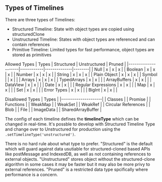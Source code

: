 
## Types of Timelines 
There are three types of Timelines: 
- Structured Timeline: State with object types are copied using structuredClone 
- Unstructured Timeline: States with object types are referenced and can contain references
- Primitive Timeline: Limited types for fast performance, object types are stored as primitives

Allowed Types
| Types               | Structured | Unstructured | Pruned |
|---------------------|------------|--------------|--------|
| Null                | x          | x            | x      |
| Boolean             | x          | x            | x      |
| Number              | x          | x            | x      |
| String              | x          | x            | x      |
| Plain Object        | x          | x            | x      |
| Symbol              |            | x            |        |
| Arrays              | x          | x            | x      |
| TypedArrays         | x          | x            |        |
| ArrayBuffers        | x          | x            |        |
| DataView            | x          | x            |        |
| Date                | x          | x            |        |
| Regular Expressions | x          | x            |        |
| Map                 | x          | x            |        |
| Set                 | x          | x            |        |
| Error Types         | x          | x            |        |
| BigInt              | x          | x            |        |

Disallowed Types
| Types               | 
|---------------------|
| Classes             |
| Promise             |
| Functions           |
| WeakMap             |
| WeakSet             |
| WeakRef             |
| Circular References |
| Blob                |
| File                |
| ImageData           | 
| SharedArrayBuffer   |

The config of each timeline defines the **timelineType** which can be changed in real-time. 
It's possble to develop with Structured Timeline Type and change over to Unstructured for production
using the `.setTimelineType('unstructured')`.

There is no hard rule about what type to prefer. "Structured" is the default which will guard against
data usutiable for structured-cloned based APIs like postMessage and IndexedDB, as well as not containing references to external objects. "Unstructured" stores object without the structured-clone algorithm in some cases it may be faster 
but it may also be more privy to external references. "Pruned" is a restricted data type spcifically where performance is a concern.  

